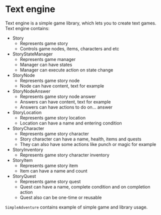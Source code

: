# Text engine
Text engine is a simple game library, which lets you to create text games.
<br>
Text engine contains:
+ Story
    + Represents game story
    + Controls game nodes, items, characters and etc
+ StoryStateManager
    + Represents game manager
    + Manager can have states
    + Manager can execute action on state change
+ StoryNode
    + Represents game story node
    + Node can have content, text for example
+ StoryNodeAnswer
    + Represents game story node answer
    + Answers can have content, text for example
    + Answers can have actions to do on... answer
+ StoryLocation
    + Represents game story location
    + Location can have a name and entering condition
+ StoryCharacter
    + Represents game story character
    + Story character can have a name, health, items and quests
    + They can also have some actions like punch or magic for example
+ StoryInventory
    + Represents game story character inventory
+ StoryItem
    + Represents game story item
    + Item can have a name and count
+ StoryQuest
    + Represents game story quest
    + Quest can have a name, complete condition and on completion action
    + Quest also can be one-time or reusable

`SimpleAdventure` contains example of simple game and library usage.